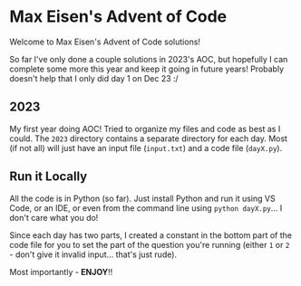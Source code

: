 # Max Eisen's Advent of Code
Welcome to Max Eisen's Advent of Code solutions!

So far I've only done a couple solutions in 2023's AOC, but hopefully I can complete some more this year and keep it going in future years! Probably doesn't help that I only did day 1 on Dec 23 :/

## 2023
My first year doing AOC! Tried to organize my files and code as best as I could. The `2023` directory contains a separate directory for each day. Most (if not all) will just have an input file (`input.txt`) and a code file (`dayX.py`).

## Run it Locally
All the code is in Python (so far). Just install Python and run it using VS Code, or an IDE, or even from the command line using `python dayX.py`... I don't care what you do!

Since each day has two parts, I created a constant in the bottom part of the code file for you to set the part of the question you're running (either `1` or `2` - don't give it invalid input... that's just rude).

Most importantly - **ENJOY**!!
